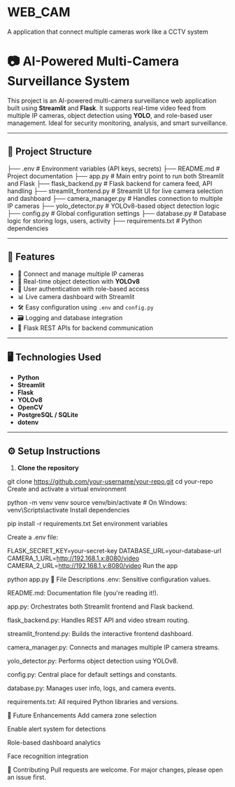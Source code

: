 # WEB_CAM
A application that connect multiple cameras work like a CCTV system
# 📷 AI-Powered Multi-Camera Surveillance System

This project is an AI-powered multi-camera surveillance web application built using **Streamlit** and **Flask**. It supports real-time video feed from multiple IP cameras, object detection using **YOLO**, and role-based user management. Ideal for security monitoring, analysis, and smart surveillance.

---

## 🔧 Project Structure

├── .env # Environment variables (API keys, secrets)
├── README.md # Project documentation
├── app.py # Main entry point to run both Streamlit and Flask
├── flask_backend.py # Flask backend for camera feed, API handling
├── streamlit_frontend.py # Streamlit UI for live camera selection and dashboard
├── camera_manager.py # Handles connection to multiple IP cameras
├── yolo_detector.py # YOLOv8-based object detection logic
├── config.py # Global configuration settings
├── database.py # Database logic for storing logs, users, activity
├── requirements.txt # Python dependencies

---

## 🚀 Features

- 📸 Connect and manage multiple IP cameras
- 🤖 Real-time object detection with **YOLOv8**
- 🔐 User authentication with role-based access
- 📊 Live camera dashboard with Streamlit
- 🛠️ Easy configuration using `.env` and `config.py`
- 🗃️ Logging and database integration
- 📡 Flask REST APIs for backend communication

---

## 🖥️ Technologies Used

- **Python**
- **Streamlit**
- **Flask**
- **YOLOv8**
- **OpenCV**
- **PostgreSQL / SQLite**
- **dotenv**

---

## ⚙️ Setup Instructions

1. **Clone the repository**

git clone https://github.com/your-username/your-repo.git
cd your-repo
Create and activate a virtual environment

python -m venv venv
source venv/bin/activate  # On Windows: venv\Scripts\activate
Install dependencies

pip install -r requirements.txt
Set environment variables

Create a .env file:

FLASK_SECRET_KEY=your-secret-key
DATABASE_URL=your-database-url
CAMERA_1_URL=http://192.168.1.x:8080/video
CAMERA_2_URL=http://192.168.1.y:8080/video
Run the app

python app.py
📂 File Descriptions
.env: Sensitive configuration values.

README.md: Documentation file (you're reading it!).

app.py: Orchestrates both Streamlit frontend and Flask backend.

flask_backend.py: Handles REST API and video stream routing.

streamlit_frontend.py: Builds the interactive frontend dashboard.

camera_manager.py: Connects and manages multiple IP camera streams.

yolo_detector.py: Performs object detection using YOLOv8.

config.py: Central place for default settings and constants.

database.py: Manages user info, logs, and camera events.

requirements.txt: All required Python libraries and versions.

🧠 Future Enhancements
Add camera zone selection

Enable alert system for detections

Role-based dashboard analytics

Face recognition integration

🤝 Contributing
Pull requests are welcome. For major changes, please open an issue first.

